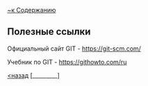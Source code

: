 [~к Содержанию](./readme.md)

## **Полезные ссылки**

Официальный сайт GIT - https://git-scm.com/

Учебник по GIT - https://githowto.com/ru

[<назад](./clean.md) [_________]       